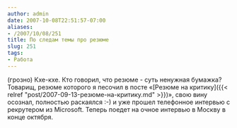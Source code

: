 ```yaml
---
author: admin
date: 2007-10-08T22:51:57-07:00
aliases:
- /2007/10/08/251
title: По следам темы про резюме
slug: 251
tags:
- Работа
---
```


(грозно) Кхе-кхе. Кто говорил, что резюме - суть ненужная бумажка? Товарищ, резюме которого я песочил в посте «[Резюме на критику]({{< relref "post/2007-09-13-резюме-на-критику.md" >}})», свою вину осознал, полностью раскаялся :-) и уже прошел телефонное интервью с рекрутером из Microsoft. Теперь поедет на очное интервью в Москву в конце октября.

